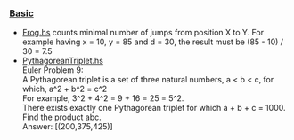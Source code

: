 ### <ins>Basic</ins>

- [Frog.hs](Frog.hs) counts minimal number of jumps from position X to Y.
For example having x = 10, y = 85 and d = 30, the result must be (85 - 10) / 30 = 7.5
- [PythagoreanTriplet.hs](PythagoreanTriplet.hs)  
Euler Problem 9:   
A Pythagorean triplet is a set of three natural numbers, a < b < c, for which, a^2 + b^2 = c^2   
For example, 3^2 + 4^2 = 9 + 16 = 25 = 5^2.   
There exists exactly one Pythagorean triplet for which a + b + c = 1000.   
Find the product abc.   
Answer: [(200,375,425)]


